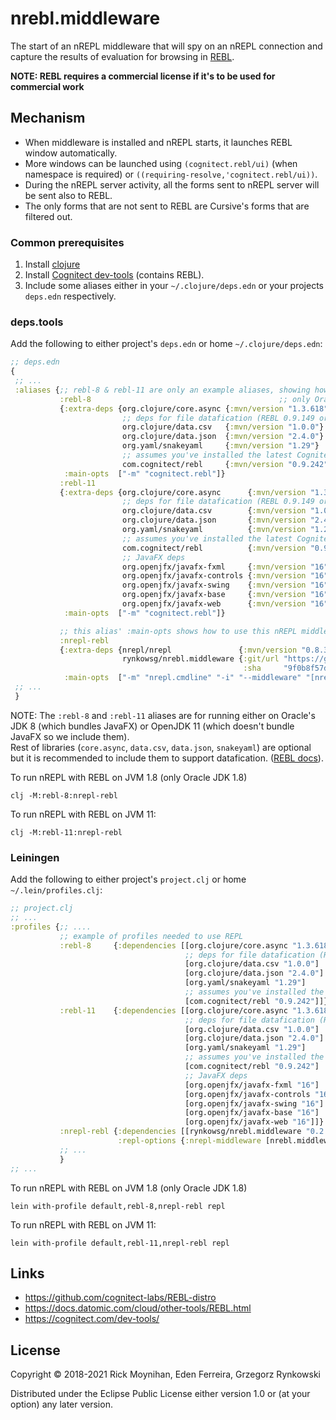 # nrebl.middleware

The start of an nREPL middleware that will spy on an nREPL connection
and capture the results of evaluation for browsing in
[REBL](https://github.com/cognitect-labs/REBL-distro).

**NOTE: REBL requires a commercial license if it's to be used for commercial work**

## Mechanism

- When middleware is installed and nREPL starts, it launches REBL window automatically.
- More windows can be launched using `(cognitect.rebl/ui)` (when namespace is required) or
  `((requiring-resolve,'cognitect.rebl/ui))`.
- During the nREPL server activity, all the forms sent to nREPL server will be sent also to REBL.
- The only forms that are not sent to REBL are Cursive's forms that are filtered out.

### Common prerequisites

1. Install [clojure](https://clojure.org/)
2. Install [Cognitect dev-tools](https://cognitect.com/dev-tools/) (contains REBL).
3. Include some aliases either in your `~/.clojure/deps.edn` or your projects `deps.edn`
   respectively.

### deps.tools

Add the following to either project's `deps.edn` or home `~/.clojure/deps.edn`:
```clojure
;; deps.edn
{
 ;; ...
 :aliases {;; rebl-8 & rebl-11 are only an example aliases, showing how REBL could be aliased
           :rebl-8                                          ;; only Oracle JDK 1.8
           {:extra-deps {org.clojure/core.async {:mvn/version "1.3.618"}
                         ;; deps for file datafication (REBL 0.9.149 or later)
                         org.clojure/data.csv   {:mvn/version "1.0.0"}
                         org.clojure/data.json  {:mvn/version "2.4.0"}
                         org.yaml/snakeyaml     {:mvn/version "1.29"}
                         ;; assumes you've installed the latest Cognitect dev-tools:
                         com.cognitect/rebl     {:mvn/version "0.9.242"}}
            :main-opts  ["-m" "cognitect.rebl"]}
           :rebl-11
           {:extra-deps {org.clojure/core.async      {:mvn/version "1.3.618"}
                         ;; deps for file datafication (REBL 0.9.149 or later)
                         org.clojure/data.csv        {:mvn/version "1.0.0"}
                         org.clojure/data.json       {:mvn/version "2.4.0"}
                         org.yaml/snakeyaml          {:mvn/version "1.29"}
                         ;; assumes you've installed the latest Cognitect dev-tools:
                         com.cognitect/rebl          {:mvn/version "0.9.242"}
                         ;; JavaFX deps
                         org.openjfx/javafx-fxml     {:mvn/version "16"}
                         org.openjfx/javafx-controls {:mvn/version "16"}
                         org.openjfx/javafx-swing    {:mvn/version "16"}
                         org.openjfx/javafx-base     {:mvn/version "16"}
                         org.openjfx/javafx-web      {:mvn/version "16"}}
            :main-opts  ["-m" "cognitect.rebl"]}

           ;; this alias' :main-opts shows how to use this nREPL middleware
           :nrepl-rebl
           {:extra-deps {nrepl/nrepl               {:mvn/version "0.8.3"}
                         rynkowsg/nrebl.middleware {:git/url "https://github.com/rynkowsg/nrebl.middleware"
                                                    :sha     "9f0b8f57d81b662037e08c8672160ed4a0b6f882"}}
            :main-opts  ["-m" "nrepl.cmdline" "-i" "--middleware" "[nrebl.middleware/wrap-nrebl]"]}}
 ;; ...
 }
```
NOTE: The `:rebl-8` and `:rebl-11` aliases are for running either on Oracle's JDK 8
(which bundles JavaFX) or OpenJDK 11 (which doesn't bundle JavaFX so we include them).<br>
Rest of libraries (`core.async`, `data.csv`, `data.json`, `snakeyaml`) are optional
but it is recommended to include them to support datafication.
([REBL docs](https://docs.datomic.com/cloud/other-tools/REBL.html#datafied-files)).

To run nREPL with REBL on JVM 1.8 (only Oracle JDK 1.8)
```shell
clj -M:rebl-8:nrepl-rebl
```
To run nREPL with REBL on JVM 11:
```shell
clj -M:rebl-11:nrepl-rebl
```

### Leiningen

Add the following to either project's `project.clj` or home `~/.lein/profiles.clj`:
```clojure
;; project.clj
;; ...
:profiles {;; ....
           ;; example of profiles needed to use REPL
           :rebl-8     {:dependencies [[org.clojure/core.async "1.3.618"]
                                       ;; deps for file datafication (REBL 0.9.149 or later)
                                       [org.clojure/data.csv "1.0.0"]
                                       [org.clojure/data.json "2.4.0"]
                                       [org.yaml/snakeyaml "1.29"]
                                       ;; assumes you've installed the latest Cognitect dev-tools:
                                       [com.cognitect/rebl "0.9.242"]]}
           :rebl-11    {:dependencies [[org.clojure/core.async "1.3.618"]
                                       ;; deps for file datafication (REBL 0.9.149 or later)
                                       [org.clojure/data.csv "1.0.0"]
                                       [org.clojure/data.json "2.4.0"]
                                       [org.yaml/snakeyaml "1.29"]
                                       ;; assumes you've installed the latest Cognitect dev-tools:
                                       [com.cognitect/rebl "0.9.242"]
                                       ;; JavaFX deps
                                       [org.openjfx/javafx-fxml "16"]
                                       [org.openjfx/javafx-controls "16"]
                                       [org.openjfx/javafx-swing "16"]
                                       [org.openjfx/javafx-base "16"]
                                       [org.openjfx/javafx-web "16"]]}
           :nrepl-rebl {:dependencies [[rynkowsg/nrebl.middleware "0.2.0"]]
                        :repl-options {:nrepl-middleware [nrebl.middleware/wrap-nrebl]}}
           ;; ...
           }
;; ...
```
To run nREPL with REBL on JVM 1.8 (only Oracle JDK 1.8)
```shell
lein with-profile default,rebl-8,nrepl-rebl repl
```
To run nREPL with REBL on JVM 11:
```shell
lein with-profile default,rebl-11,nrepl-rebl repl
```

## Links

- https://github.com/cognitect-labs/REBL-distro
- https://docs.datomic.com/cloud/other-tools/REBL.html
- https://cognitect.com/dev-tools/

## License

Copyright © 2018-2021 Rick Moynihan, Eden Ferreira, Grzegorz Rynkowski

Distributed under the Eclipse Public License either version 1.0 or (at
your option) any later version.
